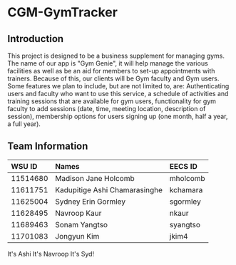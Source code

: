 # CGM-GymTracker

## Introduction
This project is designed to be a business supplement for managing gyms. The name of our app is "Gym Genie", it will help manage the various facilities as well as be an aid for members to set-up appointments with trainers. Because of this, our clients will be Gym faculty and Gym users. Some features we plan to include, but are not limited to, are: Authenticating users and faculty who want to use this service, a schedule of activities and training sessions that are available for gym users, functionality for gym faculty to add sessions (date, time, meeting location, description of session), membership options for users signing up (one month, half a year, a full year).

## Team Information
| WSU ID | Names | EECS ID |
|:-----|:--------|:---------|
|11514680 |Madison Jane Holcomb |mholcomb |
|11611751 |Kadupitige Ashi Chamarasinghe |kchamara |
|11625004 |Sydney Erin Gormley |sgormley |
|11628495 |Navroop Kaur |nkaur |
|11689463 |Sonam Yangtso |syangtso |
|11701083 |Jongyun Kim |jkim4 |
It's Ashi
It's Navroop
It's Syd!